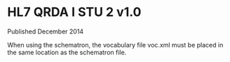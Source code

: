 # HL7 QRDA I STU 2 v1.0

Published December 2014

When  using the schematron, the vocabulary file voc.xml must be placed in the same location as the schematron file.
